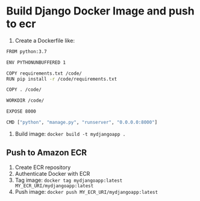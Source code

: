 # Build Django Docker Image and push to ecr

1. Create a Dockerfile like:

```bash
FROM python:3.7

ENV PYTHONUNBUFFERED 1

COPY requirements.txt /code/
RUN pip install -r /code/requirements.txt

COPY . /code/

WORKDIR /code/

EXPOSE 8000

CMD ["python", "manage.py", "runserver", "0.0.0.0:8000"]
```

1. Build image: `docker build -t mydjangoapp .`

## Push to Amazon ECR

1. Create ECR repository
2. Authenticate Docker with ECR
3. Tag image: `docker tag mydjangoapp:latest MY_ECR_URI/mydjangoapp:latest`
4. Push image: `docker push MY_ECR_URI/mydjangoapp:latest`
